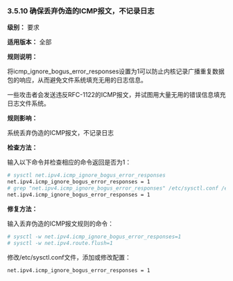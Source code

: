 ### 3.5.10 确保丢弃伪造的ICMP报文，不记录日志

**级别：** 要求

**适用版本：** 全部

**规则说明：**

将icmp_ignore_bogus_error_responses设置为1可以防止内核记录广播重复数据包的响应，从而避免文件系统填充无用的日志信息。

一些攻击者会发送违反RFC-1122的ICMP报文，并试图用大量无用的错误信息填充日志文件系统。

**规则影响：**

系统丢弃伪造的ICMP报文，不记录日志

**检查方法：**

输入以下命令并检查相应的命令返回是否为1：

```bash
# sysctl net.ipv4.icmp_ignore_bogus_error_responses
net.ipv4.icmp_ignore_bogus_error_responses = 1
# grep "net.ipv4.icmp_ignore_bogus_error_responses" /etc/sysctl.conf /etc/sysctl.d/*
net.ipv4.icmp_ignore_bogus_error_responses = 1
```

**修复方法：**

输入丢弃伪造的ICMP报文规则的命令：

```bash
# sysctl -w net.ipv4.icmp_ignore_bogus_error_responses=1
# sysctl -w net.ipv4.route.flush=1
```

修改/etc/sysctl.conf文件，添加或修改配置：

```bash
net.ipv4.icmp_ignore_bogus_error_responses = 1
```